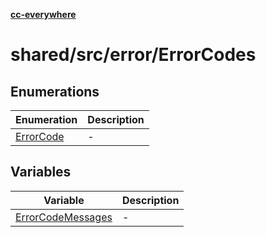 [**cc-everywhere**](../../../../index.md)

<HorizontalLine />

# shared/src/error/ErrorCodes

## Enumerations

| Enumeration | Description |
| ------ | ------ |
| [ErrorCode](enumerations/error-code.md) | - |

## Variables

| Variable | Description |
| ------ | ------ |
| [ErrorCodeMessages](variables/error-code-messages.md) | - |
